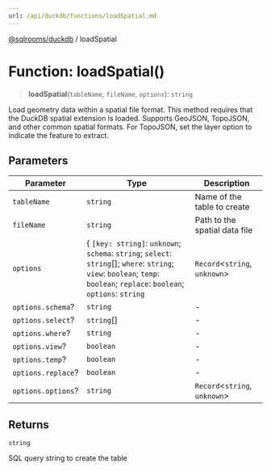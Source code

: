```yaml
---
url: /api/duckdb/functions/loadSpatial.md
---
```

[@sqlrooms/duckdb](../index.md) / loadSpatial

# Function: loadSpatial()

> **loadSpatial**(`tableName`, `fileName`, `options`): `string`

Load geometry data within a spatial file format.
This method requires that the DuckDB spatial extension is loaded.
Supports GeoJSON, TopoJSON, and other common spatial formats.
For TopoJSON, set the layer option to indicate the feature to extract.

## Parameters

| Parameter | Type | Description |
| ------ | ------ | ------ |
| `tableName` | `string` | Name of the table to create |
| `fileName` | `string` | Path to the spatial data file |
| `options` | { `[key: string]`: `unknown`; `schema`: `string`; `select`: `string`\[]; `where`: `string`; `view`: `boolean`; `temp`: `boolean`; `replace`: `boolean`; `options`: `string` | `Record`<`string`, `unknown`> | `string`\[]; } | Load options including spatial-specific options |
| `options.schema`? | `string` | - |
| `options.select`? | `string`\[] | - |
| `options.where`? | `string` | - |
| `options.view`? | `boolean` | - |
| `options.temp`? | `boolean` | - |
| `options.replace`? | `boolean` | - |
| `options.options`? | `string` | `Record`<`string`, `unknown`> | `string`\[] | - |

## Returns

`string`

SQL query string to create the table

